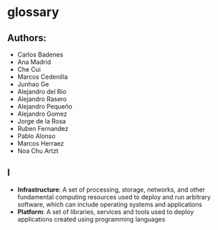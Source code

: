 # glossary

## Authors:
- Carlos Badenes
- Ana Madrid
- Che Cui
- Marcos Cedenilla
- Junhao Ge
- Alejandro del Rio
- Alejandro Rasero
- Alejandro Pequeño
- Alejandro Gomez
- Jorge de la Rosa
- Ruben Fernandez
- Pablo Alonso
- Marcos Herraez
- Noa Chu Artzt


## I
- **Infrastructure**: A set of processing, storage, networks, and other fundamental computing resources used to deploy and run arbitrary software, which can include operating systems and applications 
- **Platform**:  A set of libraries, services and tools used to deploy applications created using programming languages
